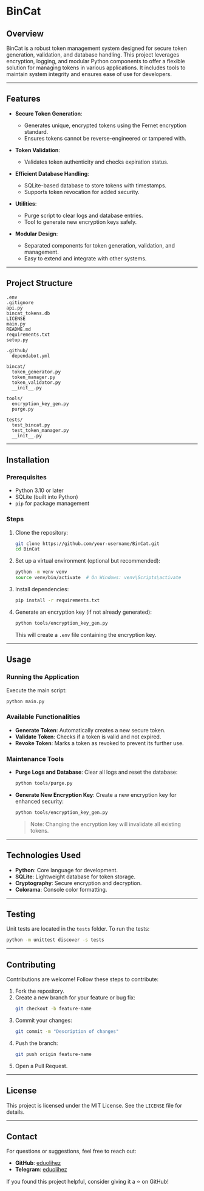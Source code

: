 # BinCat

## Overview
BinCat is a robust token management system designed for secure token generation, validation, and database handling. This project leverages encryption, logging, and modular Python components to offer a flexible solution for managing tokens in various applications. It includes tools to maintain system integrity and ensures ease of use for developers.

---
## Features
- **Secure Token Generation**:
  - Generates unique, encrypted tokens using the Fernet encryption standard.
  - Ensures tokens cannot be reverse-engineered or tampered with.

- **Token Validation**:
  - Validates token authenticity and checks expiration status.

- **Efficient Database Handling**:
  - SQLite-based database to store tokens with timestamps.
  - Supports token revocation for added security.

- **Utilities**:
  - Purge script to clear logs and database entries.
  - Tool to generate new encryption keys safely.

- **Modular Design**:
  - Separated components for token generation, validation, and management.
  - Easy to extend and integrate with other systems.

---

## Project Structure
```
.env
.gitignore
api.py
bincat_tokens.db
LICENSE
main.py
README.md
requirements.txt
setup.py

.github/
  dependabot.yml

bincat/
  token_generator.py
  token_manager.py
  token_validator.py
  __init__.py

tools/
  encryption_key_gen.py
  purge.py

tests/
  test_bincat.py
  test_token_manager.py
  __init__.py
```

---

## Installation
### Prerequisites
- Python 3.10 or later
- SQLite (built into Python)
- `pip` for package management

### Steps
1. Clone the repository:
   ```bash
   git clone https://github.com/your-username/BinCat.git
   cd BinCat
   ```

2. Set up a virtual environment (optional but recommended):
   ```bash
   python -m venv venv
   source venv/bin/activate  # On Windows: venv\Scripts\activate
   ```

3. Install dependencies:
   ```bash
   pip install -r requirements.txt
   ```

4. Generate an encryption key (if not already generated):
   ```bash
   python tools/encryption_key_gen.py
   ```
   This will create a `.env` file containing the encryption key.

---

## Usage
### Running the Application
Execute the main script:
```bash
python main.py
```

### Available Functionalities
- **Generate Token**: Automatically creates a new secure token.
- **Validate Token**: Checks if a token is valid and not expired.
- **Revoke Token**: Marks a token as revoked to prevent its further use.

### Maintenance Tools
- **Purge Logs and Database**:
  Clear all logs and reset the database:
  ```bash
  python tools/purge.py
  ```
- **Generate New Encryption Key**:
  Create a new encryption key for enhanced security:
  ```bash
  python tools/encryption_key_gen.py
  ```
  > Note: Changing the encryption key will invalidate all existing tokens.

---

## Technologies Used
- **Python**: Core language for development.
- **SQLite**: Lightweight database for token storage.
- **Cryptography**: Secure encryption and decryption.
- **Colorama**: Console color formatting.

---

## Testing
Unit tests are located in the `tests` folder. To run the tests:
```bash
python -m unittest discover -s tests
```

---

## Contributing
Contributions are welcome! Follow these steps to contribute:
1. Fork the repository.
2. Create a new branch for your feature or bug fix:
   ```bash
   git checkout -b feature-name
   ```
3. Commit your changes:
   ```bash
   git commit -m "Description of changes"
   ```
4. Push the branch:
   ```bash
   git push origin feature-name
   ```
5. Open a Pull Request.

---

## License
This project is licensed under the MIT License. See the `LICENSE` file for details.

---

## Contact
For questions or suggestions, feel free to reach out:
- **GitHub**: [eduolihez](https://github.com/eduolihez)
- **Telegram**: [eduolihez](t.me/eduolihez)

If you found this project helpful, consider giving it a ⭐ on GitHub!

